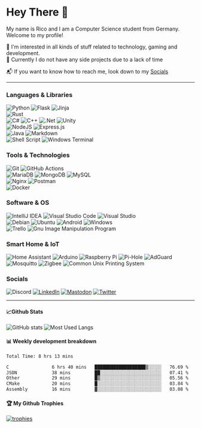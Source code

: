 # Hey There 👋

My name is Rico and I am a Computer Science student from Germany. Welcome to my profile!

👀 I'm interested in all kinds of stuff related to technology, gaming and development.\
📂 Currently I do not have any side projects due to a lack of time

📬 If you want to know how to reach me, look down to my [Socials](#Socials)


---

### Languages & Libraries

![Python](https://img.shields.io/badge/python-3670A0?style=for-the-badge&logo=python&logoColor=ffdd54)
![Flask](https://img.shields.io/badge/flask-%23000.svg?style=for-the-badge&logo=flask&logoColor=white)
![Jinja](https://img.shields.io/badge/jinja-white.svg?style=for-the-badge&logo=jinja&logoColor=black)\
![Rust](https://img.shields.io/static/v1?style=for-the-badge&message=Rust&color=000000&logo=Rust&logoColor=FFFFFF&label=)\
![C#](https://img.shields.io/badge/c%23-%23239120.svg?style=for-the-badge&logo=c-sharp&logoColor=white)
![C++](https://img.shields.io/badge/C++-004283?style=for-the-badge&logo=cplusplus&logoColor=white)
![.Net](https://img.shields.io/badge/.NET-5C2D91?style=for-the-badge&logo=.net&logoColor=white)
![Unity](https://img.shields.io/badge/Unity-4c4c4c?style=for-the-badge&logo=unity&logoColor=white)\
![NodeJS](https://img.shields.io/badge/node.js-6DA55F?style=for-the-badge&logo=node.js&logoColor=white)
![Express.js](https://img.shields.io/badge/express.js-%23404d59.svg?style=for-the-badge&logo=express&logoColor=%2361DAFB)\
![Java](https://img.shields.io/badge/java-%23ED8B00.svg?style=for-the-badge&logo=java&logoColor=white)
![Markdown](https://img.shields.io/badge/markdown-%23000000.svg?style=for-the-badge&logo=markdown&logoColor=white)\
![Shell Script](https://img.shields.io/badge/shell_script-%23121011.svg?style=for-the-badge&logo=gnu-bash&logoColor=white)
![Windows Terminal](https://img.shields.io/badge/Windows%20Terminal-%234D4D4D.svg?style=for-the-badge&logo=windows-terminal&logoColor=white)


### Tools & Technologies

![Git](https://img.shields.io/badge/git-%23F05033.svg?style=for-the-badge&logo=git&logoColor=white)
![GitHub Actions](https://img.shields.io/badge/github%20actions-%232671E5.svg?style=for-the-badge&logo=githubactions&logoColor=white)\
![MariaDB](https://img.shields.io/badge/MariaDB-003545?style=for-the-badge&logo=mariadb&logoColor=white)
![MongoDB](https://img.shields.io/badge/MongoDB-%234ea94b.svg?style=for-the-badge&logo=mongodb&logoColor=white)
![MySQL](https://img.shields.io/badge/mysql-%2300f.svg?style=for-the-badge&logo=mysql&logoColor=white)\
![Nginx](https://img.shields.io/badge/nginx-%23009639.svg?style=for-the-badge&logo=nginx&logoColor=white)
![Postman](https://img.shields.io/badge/Postman-FF6C37?style=for-the-badge&logo=postman&logoColor=white)\
![Docker](https://img.shields.io/badge/docker-%230db7ed.svg?style=for-the-badge&logo=docker&logoColor=white)

### Software & OS
![IntelliJ IDEA](https://img.shields.io/badge/IntelliJIDEA-000000.svg?style=for-the-badge&logo=intellij-idea&logoColor=white)
![Visual Studio Code](https://img.shields.io/badge/Visual%20Studio%20Code-0078d7.svg?style=for-the-badge&logo=visual-studio-code&logoColor=white)
![Visual Studio](https://img.shields.io/badge/Visual%20Studio-5C2D91.svg?style=for-the-badge&logo=visual-studio&logoColor=white)\
![Debian](https://img.shields.io/badge/Debian-D70A53?style=for-the-badge&logo=debian&logoColor=white)
![Ubuntu](https://img.shields.io/badge/Ubuntu-b43c12?style=for-the-badge&logo=ubuntu&logoColor=white)
![Android](https://img.shields.io/badge/Android-4cdd8e?style=for-the-badge&logo=android&logoColor=white)
![Windows](https://img.shields.io/badge/Windows-0078D6?style=for-the-badge&logo=windows&logoColor=white)\
![Trello](https://img.shields.io/badge/Trello-%23026AA7.svg?style=for-the-badge&logo=Trello&logoColor=white)
![Gnu Image Manipulation Program](https://img.shields.io/badge/Gimp-657D8B?style=for-the-badge&logo=gimp&logoColor=FFFFFF)


### Smart Home & IoT
![Home Assistant](https://img.shields.io/static/v1?style=for-the-badge&message=Home+Assistant&color=222222&logo=Home+Assistant&logoColor=18BCF2&label=)
![Arduino](https://img.shields.io/badge/-Arduino-00979D?style=for-the-badge&logo=Arduino&logoColor=white)
![Raspberry Pi](https://img.shields.io/badge/-RaspberryPi-C51A4A?style=for-the-badge&logo=Raspberry-Pi)
![Pi-Hole](https://img.shields.io/badge/pihole-%2396060C.svg?style=for-the-badge&logo=pi-hole&logoColor=white)
![AdGuard](https://img.shields.io/badge/adguard-66ba70.svg?style=for-the-badge&logo=adguard&logoColor=white)
![Mosquitto](https://img.shields.io/badge/mosquitto-%233C5280.svg?style=for-the-badge&logo=eclipsemosquitto&logoColor=white)
![Zigbee](https://img.shields.io/badge/zigbee-%23EB0443.svg?style=for-the-badge&logo=zigbee&logoColor=white)
![Common Unix Printing System](https://img.shields.io/badge/CUPS-000000?style=for-the-badge&logo=cups&logoColor=white)


### Socials
![Discord](https://dcbadge.vercel.app/api/shield/167256708631101440)
[![LinkedIn](https://img.shields.io/badge/linkedin-%230077B5.svg?style=for-the-badge&logo=linkedin&logoColor=white)](https://www.linkedin.com/in/rico-goldhardt/mas)
[![Mastodon](https://img.shields.io/badge/-MASTODON-%232B90D9?style=for-the-badge&logo=mastodon&logoColor=white)](https://mastodon.social/@blackfisch)
[![Twitter](https://img.shields.io/badge/Twitter-%231DA1F2.svg?style=for-the-badge&logo=Twitter&logoColor=white)](https://twitter.com/black_fisch_/)


---

#### 📈Github Stats
![GitHub stats](https://github-readme-stats.vercel.app/api?username=blackfisch&show_icons=true&theme=dark)
![Most Used Langs](https://github-readme-stats.vercel.app/api/top-langs/?username=blackfisch&layout=donut&theme=dark)

#### 📊 Weekly development breakdown
<!--START_SECTION:waka-->

```txt
Total Time: 8 hrs 13 mins

C                6 hrs 40 mins   ███████████████████▒░░░░░   76.69 %
JSON             38 mins         ██░░░░░░░░░░░░░░░░░░░░░░░   07.41 %
Other            29 mins         █▒░░░░░░░░░░░░░░░░░░░░░░░   05.56 %
CMake            20 mins         █░░░░░░░░░░░░░░░░░░░░░░░░   03.84 %
Assembly         16 mins         ▓░░░░░░░░░░░░░░░░░░░░░░░░   03.08 %
```

<!--END_SECTION:waka-->

#### 🏆 My Github Trophies
[![trophies](https://github-profile-trophy.vercel.app/?username=blackfisch&theme=onedark&no-frame=true&row=1)](https://github.com/ryo-ma/github-profile-trophy)
